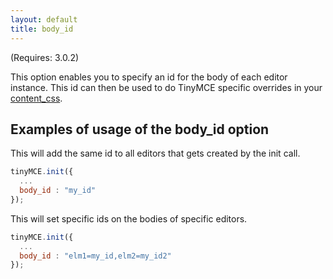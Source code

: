 ```yaml
---
layout: default
title: body_id
---
```


(Requires: 3.0.2)

This option enables you to specify an id for the body of each editor instance. This id can then be used to do TinyMCE specific overrides in your [content_css](https://www.tiny.cloud/docs-3x/reference/configuration/Configuration3x@content_css/).

## Examples of usage of the body_id option

This will add the same id to all editors that gets created by the init call.

```js
tinyMCE.init({
  ...
  body_id : "my_id"
});
```

This will set specific ids on the bodies of specific editors.

```js
tinyMCE.init({
  ...
  body_id : "elm1=my_id,elm2=my_id2"
});
```
